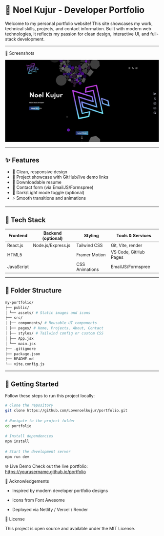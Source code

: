 # 🚀 Noel Kujur - Developer Portfolio

Welcome to my personal portfolio website! This site showcases my work, technical skills, projects, and contact information. Built with modern web technologies, it reflects my passion for clean design, interactive UI, and full-stack development.

---

📸 Screenshots

![Header Section](./src/assets/Images/header-section.png)

---

## ✨ Features

- 🎨 Clean, responsive design
- 💼 Project showcase with GitHub/live demo links
- 📜 Downloadable resume
- 💬 Contact form (via EmailJS/Formspree)
- 🌙 Dark/Light mode toggle (optional)
- ⚡ Smooth transitions and animations

---

## 🔧 Tech Stack

| Frontend     | Backend (optional) | Styling         | Tools & Services      |
|--------------|--------------------|------------------|------------------------|
| React.js     | Node.js/Express.js | Tailwind CSS     | Git, Vite, render     |
| HTML5        |                    | Framer Motion    | VS Code, GitHub Pages |
| JavaScript   |                    | CSS Animations   | EmailJS/Formspree     |

---

## 📂 Folder Structure

```bash
my-portfolio/
├── public/
│ └── assets/ # Static images and icons
├── src/
│ ├── components/ # Reusable UI components
│ ├── pages/ # Home, Projects, About, Contact
│ ├── styles/ # Tailwind config or custom CSS
│ ├── App.jsx
│ └── main.jsx
├── .gitignore
├── package.json
├── README.md
└── vite.config.js
```

---

## 🚀 Getting Started

Follow these steps to run this project locally:

```bash
# Clone the repository
git clone https://github.com/Lovenoelkujur/portfolio.git

# Navigate to the project folder
cd portfolio

# Install dependencies
npm install

# Start the development server
npm run dev
```

🌐 Live Demo
Check out the live portfolio: https://yourusername.github.io/portfolio

🙏 Acknowledgements

- Inspired by modern developer portfolio designs

- Icons from Font Awesome

- Deployed via Netlify / Vercel / Render

📌 License

This project is open source and available under the MIT License.